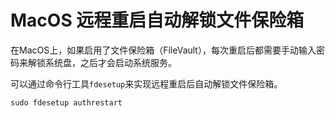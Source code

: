 
# MacOS 远程重启自动解锁文件保险箱

在MacOS上，如果启用了文件保险箱（FileVault），每次重启后都需要手动输入密码来解锁系统盘，之后才会启动系统服务。

可以通过命令行工具`fdesetup`来实现远程重启后自动解锁文件保险箱。

```shell
sudo fdesetup authrestart
```

